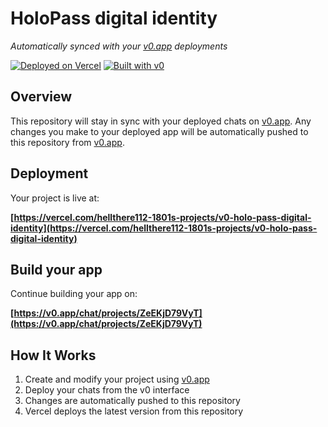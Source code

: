 # HoloPass digital identity

*Automatically synced with your [v0.app](https://v0.app) deployments*

[![Deployed on Vercel](https://img.shields.io/badge/Deployed%20on-Vercel-black?style=for-the-badge&logo=vercel)](https://vercel.com/hellthere112-1801s-projects/v0-holo-pass-digital-identity)
[![Built with v0](https://img.shields.io/badge/Built%20with-v0.app-black?style=for-the-badge)](https://v0.app/chat/projects/ZeEKjD79VyT)

## Overview

This repository will stay in sync with your deployed chats on [v0.app](https://v0.app).
Any changes you make to your deployed app will be automatically pushed to this repository from [v0.app](https://v0.app).

## Deployment

Your project is live at:

**[https://vercel.com/hellthere112-1801s-projects/v0-holo-pass-digital-identity](https://vercel.com/hellthere112-1801s-projects/v0-holo-pass-digital-identity)**

## Build your app

Continue building your app on:

**[https://v0.app/chat/projects/ZeEKjD79VyT](https://v0.app/chat/projects/ZeEKjD79VyT)**

## How It Works

1. Create and modify your project using [v0.app](https://v0.app)
2. Deploy your chats from the v0 interface
3. Changes are automatically pushed to this repository
4. Vercel deploys the latest version from this repository
